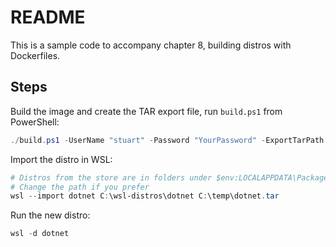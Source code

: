 # README

This is a sample code to accompany chapter 8, building distros with Dockerfiles.

## Steps

Build the image and create the TAR export file, run `build.ps1` from PowerShell:

```powershell
./build.ps1 -UserName "stuart" -Password "YourPassword" -ExportTarPath "c:\temp\dotnet.tar"
```

Import the distro in WSL:

```powershell
# Distros from the store are in folders under $env:LOCALAPPDATA\Packages 
# Change the path if you prefer
wsl --import dotnet C:\wsl-distros\dotnet C:\temp\dotnet.tar
```

Run the new distro:

```powershell
wsl -d dotnet
```